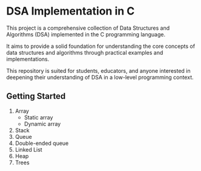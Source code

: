 # DSA Implementation in C

This project is a comprehensive collection of Data Structures and Algorithms (DSA) implemented in the C programming language. <br>

It aims to provide a solid foundation for understanding the core concepts of data structures and algorithms through practical examples and implementations. <br>

This repository is suited for students, educators, and anyone interested in deepening their understanding of DSA in a low-level programming context.

## Getting Started

1. Array
    - Static array
    - Dynamic array
3. Stack
4. Queue
5. Double-ended queue
6. Linked List
7. Heap
8. Trees